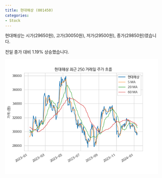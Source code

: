 ```yaml
---
title: 현대해상 (001450)
categories:
- Stock
---
```


현대해상는 시가(29650원), 고가(30050원), 저가(29500원), 종가(29850원)였습니다.

전일 종가 대비 1.19% 상승했습니다.

<!-- more -->

![001450](/assets/images/stock/001450.png)